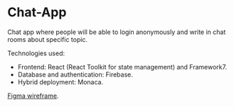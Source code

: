 # Chat-App

Chat app where people will be able to login anonymously and write in chat rooms about specific topic.

Technologies used: 
- Frontend: React (React Toolkit for state management) and Framework7.
- Database and authentication: Firebase.
- Hybrid deployment: Monaca.

[Figma wireframe](https://www.figma.com/file/dFN5MKzvpFhl9fY5Z696dz/Chat-App?node-id=0%3A1).  
